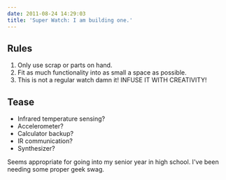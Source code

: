 ```yaml
---
date: 2011-08-24 14:29:03
title: 'Super Watch: I am building one.'
---
```


Rules
-----
	
1. Only use scrap or parts on hand.
2. Fit as much functionality into as small a space as possible.
3. This is not a regular watch damn it! INFUSE IT WITH CREATIVITY!


Tease
-----

* Infrared temperature sensing?
* Accelerometer?
* Calculator backup?
* IR communication?
* Synthesizer?

Seems appropriate for going into my senior year in high school. I've been needing some proper geek swag.

